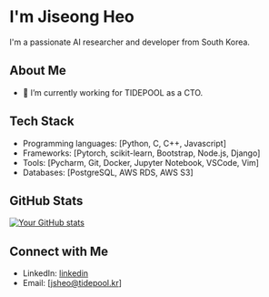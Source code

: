 # I'm Jiseong Heo

I'm a passionate AI researcher and developer from South Korea.

## About Me

- 🔭 I’m currently working for TIDEPOOL as a CTO.

## Tech Stack

- Programming languages: [Python, C, C++, Javascript]
- Frameworks: [Pytorch, scikit-learn, Bootstrap, Node.js, Django]
- Tools: [Pycharm, Git, Docker, Jupyter Notebook, VSCode, Vim]
- Databases: [PostgreSQL, AWS RDS, AWS S3]

## GitHub Stats

[![Your GitHub stats](https://github-readme-stats.vercel.app/api?username=jsheo96&show_icons=true&theme=dark&count_private=true)](link-to-your-github-profile)

## Connect with Me

- LinkedIn: [linkedin](https://www.linkedin.com/in/jsheo)
- Email: [jsheo@tidepool.kr]
